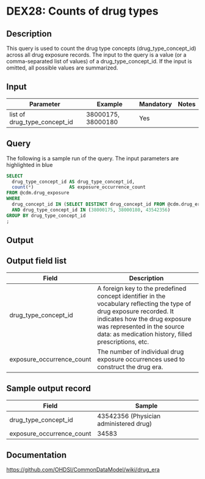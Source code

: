 <!---
Group:drug exposure
Name:DEX28 Counts of drug types
Author:Patrick Ryan
CDM Version: 5.3
-->

# DEX28: Counts of drug types

## Description
This query is used to count the drug type concepts (drug_type_concept_id) across all drug exposure records. The input to the query is a value (or a comma-separated list of values) of a drug_type_concept_id. If the input is omitted, all possible values are summarized.

## Input

|  Parameter |  Example |  Mandatory |  Notes |
| --- | --- | --- | --- |
| list of drug_type_concept_id | 38000175, 38000180 | Yes |

## Query
The following is a sample run of the query. The input parameters are highlighted in  blue

```sql
SELECT
  drug_type_concept_id AS drug_type_concept_id,
  count(*)             AS exposure_occurrence_count
FROM @cdm.drug_exposure
WHERE
  drug_concept_id IN (SELECT DISTINCT drug_concept_id FROM @cdm.drug_era)
  AND drug_type_concept_id IN (38000175, 38000180, 43542356)
GROUP BY drug_type_concept_id
;
```

## Output

## Output field list

|  Field |  Description |
| --- | --- |
| drug_type_concept_id | A foreign key to the predefined concept identifier in the vocabulary reflecting the type of drug exposure recorded. It indicates how the drug exposure was represented in the source data: as medication history, filled prescriptions, etc. |
| exposure_occurrence_count | The number of individual drug exposure occurrences used to construct the drug era. |


## Sample output record

|  Field | Sample |
| --- | --- |
| drug_type_concept_id | 43542356 (Physician administered drug) |
| exposure_occurrence_count | 34583  |  

## Documentation
https://github.com/OHDSI/CommonDataModel/wiki/drug_era
